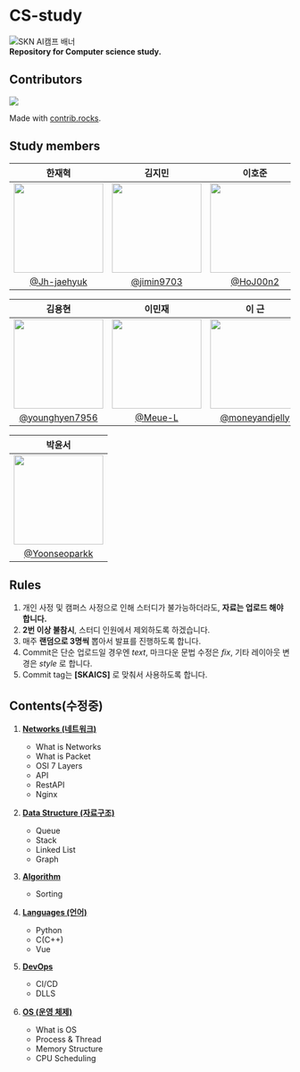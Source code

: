 # CS-study
![SKN AI캠프 배너](https://github.com/Jh-jaehyuk/Jh-jaehyuk.github.io/assets/126551524/7ea63fc3-95f0-44d5-a0f0-cf431cae34f1)   
**Repository for Computer science study.** 
  
## Contributors
<a href="https://github.com/Jh-jaehyuk/cs-study/graphs/contributors">
  <img src="https://contrib.rocks/image?repo=Jh-jaehyuk/cs-study" />
</a>

Made with [contrib.rocks](https://contrib.rocks).

## Study members
| 한재혁 | 김지민 | 이호준 | 정아람 | 최인헌 |
|:----------:|:----------:|:----------:|:----------:|:----------:|
| <img width="160px" src="https://github.com/user-attachments/assets/c7077fd6-1e21-415b-99fe-f00eb094da79" /> | <img width="160px" src=https://github.com/user-attachments/assets/4959d3e9-ba05-476b-ba67-69d4792756ad /> | <img width="160px" src=https://github.com/user-attachments/assets/2827562a-6e13-4670-9b85-c2d93d81759a /> | <img width="160px" src="https://github.com/Jh-jaehyuk/Jh-jaehyuk.github.io/assets/126551524/b24cae67-75d6-48aa-a94e-e847a769f2c0" /> | <img width="160px" src=https://github.com/user-attachments/assets/f16b7145-8c37-4a05-a6b1-2c56ac5e7314 />
| [@Jh-jaehyuk](https://github.com/Jh-jaehyuk) | [@jimin9703](https://github.com/jimin9703) | [@HoJ00n2](https://github.com/HoJ00n2) | [@Ah-ram](https://github.com/Ah-ram) | [@ih9511](https://github.com/ih9511) |

| 김용현 | 이민재 | 이 근 | 이현석 | 허우영 |
|:----------:|:----------:|:----------:|:----------:|:----------:|
| <img width="160px" src="https://github.com/user-attachments/assets/9f50e7d9-8b34-404e-8582-78477ade903d" /> | <img width="160px" src="https://github.com/user-attachments/assets/09d70752-6b73-4c54-aeec-fff73567ca7e" /> | <img width="160px" src="https://avatars.githubusercontent.com/u/142682399?v=4" /> | <img width="160px" src="https://avatars.githubusercontent.com/u/144449816?v=4" /> | <img width="160px" src="https://avatars.githubusercontent.com/u/120430842?v=4" />
| [@younghyen7956](https://github.com/younghyen7956) | [@Meue-L](https://github.com/Meue-L) | [@moneyandjelly](https://github.com/moneyandjelly) | [@lleehs](https://github.com/lleehs) | [@heowooyoung](https://github.com/heowooyoung) |

| 박윤서 |
|:----------:|
| <img width="160px" src="https://avatars.githubusercontent.com/u/168507730?v=4" /> |
| [@Yoonseoparkk](https://github.com/yoonseoparkk) |

## Rules
1. 개인 사정 및 캠퍼스 사정으로 인해 스터디가 불가능하더라도, **자료는 업로드 해야 합니다.**
2. **2번 이상 불참시**, 스터디 인원에서 제외하도록 하겠습니다.
3. 매주 **랜덤으로 3명씩** 뽑아서 발표를 진행하도록 합니다.
4. Commit은 단순 업로드일 경우엔 _text_, 마크다운 문법 수정은 _fix_, 기타 레이아웃 변경은 _style_ 로 합니다.
5. Commit tag는 **\[SKAICS]** 로 맞춰서 사용하도록 합니다.

## Contents(수정중)
1. **[Networks (네트워크)](./Network)**
   * What is Networks
   * What is Packet
   * OSI 7 Layers
   * API
   * RestAPI
   * Nginx
   
2. **[Data Structure (자료구조)](./Data%20Structure)**
   * Queue
   * Stack
   * Linked List
   * Graph

3. **[Algorithm](./Algorithm)**
   * Sorting

4. **[Languages (언어)](./Languages)**
   * Python
   * C(C++)
   * Vue

5. **[DevOps](./DevOps)**
   * CI/CD
   * DLLS

6. **[OS (운영 체제)](./OS)**  
   * What is OS
   * Process & Thread
   * Memory Structure
   * CPU Scheduling
